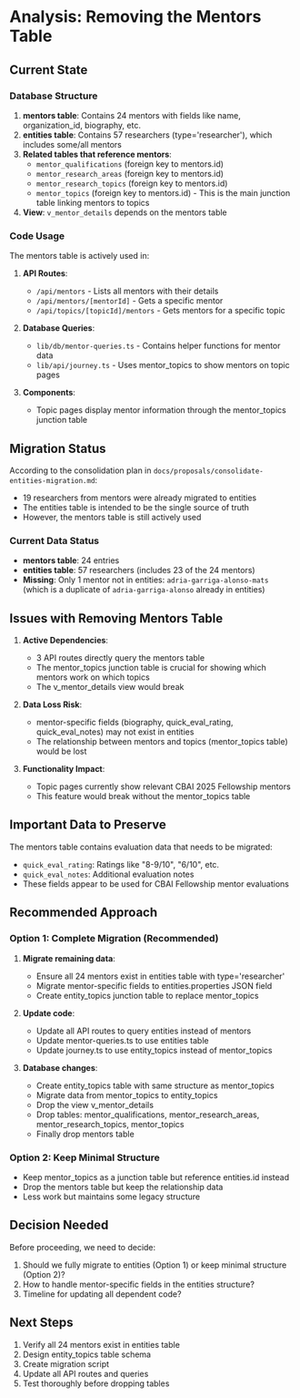 # Analysis: Removing the Mentors Table

## Current State

### Database Structure
1. **mentors table**: Contains 24 mentors with fields like name, organization_id, biography, etc.
2. **entities table**: Contains 57 researchers (type='researcher'), which includes some/all mentors
3. **Related tables that reference mentors**:
   - `mentor_qualifications` (foreign key to mentors.id)
   - `mentor_research_areas` (foreign key to mentors.id)
   - `mentor_research_topics` (foreign key to mentors.id)
   - `mentor_topics` (foreign key to mentors.id) - This is the main junction table linking mentors to topics
4. **View**: `v_mentor_details` depends on the mentors table

### Code Usage
The mentors table is actively used in:
1. **API Routes**:
   - `/api/mentors` - Lists all mentors with their details
   - `/api/mentors/[mentorId]` - Gets a specific mentor
   - `/api/topics/[topicId]/mentors` - Gets mentors for a specific topic

2. **Database Queries**:
   - `lib/db/mentor-queries.ts` - Contains helper functions for mentor data
   - `lib/api/journey.ts` - Uses mentor_topics to show mentors on topic pages

3. **Components**:
   - Topic pages display mentor information through the mentor_topics junction table

## Migration Status
According to the consolidation plan in `docs/proposals/consolidate-entities-migration.md`:
- 19 researchers from mentors were already migrated to entities
- The entities table is intended to be the single source of truth
- However, the mentors table is still actively used

### Current Data Status
- **mentors table**: 24 entries
- **entities table**: 57 researchers (includes 23 of the 24 mentors)
- **Missing**: Only 1 mentor not in entities: `adria-garriga-alonso-mats` (which is a duplicate of `adria-garriga-alonso` already in entities)

## Issues with Removing Mentors Table

1. **Active Dependencies**: 
   - 3 API routes directly query the mentors table
   - The mentor_topics junction table is crucial for showing which mentors work on which topics
   - The v_mentor_details view would break

2. **Data Loss Risk**:
   - mentor-specific fields (biography, quick_eval_rating, quick_eval_notes) may not exist in entities
   - The relationship between mentors and topics (mentor_topics table) would be lost

3. **Functionality Impact**:
   - Topic pages currently show relevant CBAI 2025 Fellowship mentors
   - This feature would break without the mentor_topics table

## Important Data to Preserve

The mentors table contains evaluation data that needs to be migrated:
- `quick_eval_rating`: Ratings like "8-9/10", "6/10", etc.
- `quick_eval_notes`: Additional evaluation notes
- These fields appear to be used for CBAI Fellowship mentor evaluations

## Recommended Approach

### Option 1: Complete Migration (Recommended)
1. **Migrate remaining data**:
   - Ensure all 24 mentors exist in entities table with type='researcher'
   - Migrate mentor-specific fields to entities.properties JSON field
   - Create entity_topics junction table to replace mentor_topics

2. **Update code**:
   - Update all API routes to query entities instead of mentors
   - Update mentor-queries.ts to use entities table
   - Update journey.ts to use entity_topics instead of mentor_topics

3. **Database changes**:
   - Create entity_topics table with same structure as mentor_topics
   - Migrate data from mentor_topics to entity_topics
   - Drop the view v_mentor_details
   - Drop tables: mentor_qualifications, mentor_research_areas, mentor_research_topics, mentor_topics
   - Finally drop mentors table

### Option 2: Keep Minimal Structure
- Keep mentor_topics as a junction table but reference entities.id instead
- Drop the mentors table but keep the relationship data
- Less work but maintains some legacy structure

## Decision Needed
Before proceeding, we need to decide:
1. Should we fully migrate to entities (Option 1) or keep minimal structure (Option 2)?
2. How to handle mentor-specific fields in the entities structure?
3. Timeline for updating all dependent code?

## Next Steps
1. Verify all 24 mentors exist in entities table
2. Design entity_topics table schema
3. Create migration script
4. Update all API routes and queries
5. Test thoroughly before dropping tables